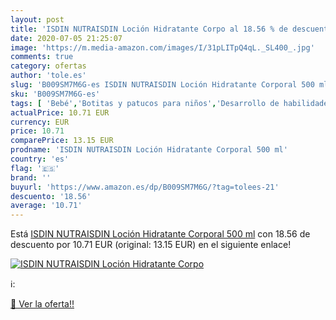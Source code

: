```yaml
---
layout: post
title: 'ISDIN NUTRAISDIN Loción Hidratante Corpo al 18.56 % de descuento'
date: 2020-07-05 21:25:07
image: 'https://m.media-amazon.com/images/I/31pLITpQ4qL._SL400_.jpg'
comments: true
category: ofertas
author: 'tole.es'
slug: 'B009SM7M6G-es ISDIN NUTRAISDIN Loción Hidratante Corporal 500 ml'
sku: 'B009SM7M6G-es'
tags: [ 'Bebé','Botitas y patucos para niños','Desarrollo de habilidades motoras','Juguetes','Juguetes para Bebés y primera infancia','Juguetes para apilar y encajar','Juguetes y juegos','Lactancia y alimentación','Recipientes para comida','Zapatos','Zapatos para bebés','Zapatos para niños','Zapatos y complementos','nutraisdin', ]
actualPrice: 10.71 EUR
currency: EUR
price: 10.71
comparePrice: 13.15 EUR
prodname: 'ISDIN NUTRAISDIN Loción Hidratante Corporal 500 ml'
country: 'es'
flag: '🇪🇸'
brand: ''
buyurl: 'https://www.amazon.es/dp/B009SM7M6G/?tag=tolees-21'
descuento: '18.56'
average: '10.71'
---
```


Está [ISDIN NUTRAISDIN Loción Hidratante Corporal 500 ml](https://www.amazon.es/dp/B009SM7M6G/?tag=tolees-21) con 18.56 de descuento por 10.71 EUR (original: 13.15 EUR) en el siguiente enlace!

[![ISDIN NUTRAISDIN Loción Hidratante Corpo](https://m.media-amazon.com/images/I/31pLITpQ4qL._SL400_.jpg)](https://www.amazon.es/dp/B009SM7M6G/?tag=tolees-21)

ℹ️:


[🛒 Ver la oferta!!](https://www.amazon.es/dp/B009SM7M6G/?tag=tolees-21)
